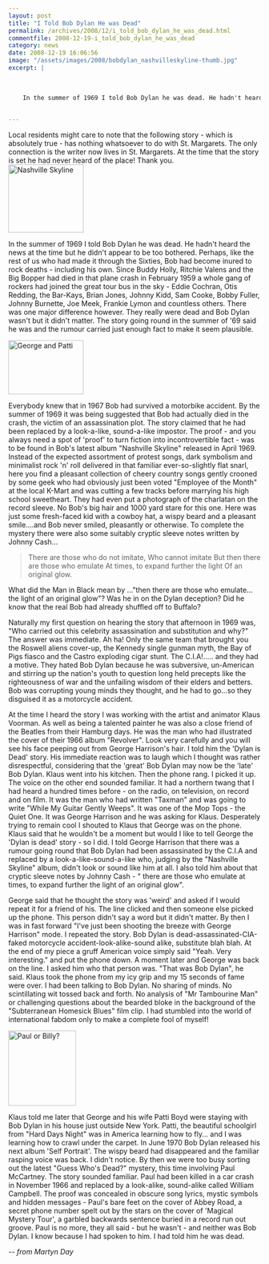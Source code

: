 ```yaml
---
layout: post
title: "I Told Bob Dylan He was Dead"
permalink: /archives/2008/12/i_told_bob_dylan_he_was_dead.html
commentfile: 2008-12-19-i_told_bob_dylan_he_was_dead
category: news
date: 2008-12-19 16:06:56
image: "/assets/images/2008/bobdylan_nashvilleskyline-thumb.jpg"
excerpt: |
    
    
    
    In the summer of 1969 I told Bob Dylan he was dead. He hadn't heard the news at the time but he didn't appear to be too bothered. Perhaps, like the rest of us who had made it through the Sixties, Bob had become inured to rock deaths - including his own. Since Buddy Holly, Ritchie Valens and the Big Bopper had died in that plane crash in February 1959 a whole gang of rockers had joined the great tour bus in the sky - Eddie Cochran, Otis Redding, the Bar-Kays, Brian Jones, Johnny Kidd, Sam Cooke, Bobby Fuller, Johnny Burnette, Joe Meek, Frankie Lymon and countless others. There was one major difference however. They really were dead and Bob Dylan wasn't but it didn't matter. The story going round in the summer of '69 said he was and the rumour carried just enough fact to make it seem plausible.
    

---
```


<div markdown="1" class="box">
Local residents might care to note that the following story - which is absolutely true - has nothing whatsoever to do with St. Margarets. The only connection is the writer now lives in St. Margarets. At the time that the story is set he had never heard of the place! Thank you.

</div>
<a href="/assets/images/2008/bobdylan_nashvilleskyline.jpg"><img src="/assets/images/2008/bobdylan_nashvilleskyline-thumb.jpg" width="150" height="136" alt="Nashville Skyline" class="photo right" /></a>

In the summer of 1969 I told Bob Dylan he was dead. He hadn't heard the news at the time but he didn't appear to be too bothered. Perhaps, like the rest of us who had made it through the Sixties, Bob had become inured to rock deaths - including his own. Since Buddy Holly, Ritchie Valens and the Big Bopper had died in that plane crash in February 1959 a whole gang of rockers had joined the great tour bus in the sky - Eddie Cochran, Otis Redding, the Bar-Kays, Brian Jones, Johnny Kidd, Sam Cooke, Bobby Fuller, Johnny Burnette, Joe Meek, Frankie Lymon and countless others. There was one major difference however. They really were dead and Bob Dylan wasn't but it didn't matter. The story going round in the summer of '69 said he was and the rumour carried just enough fact to make it seem plausible.

<a href="/assets/images/2008/george_patti.jpg"><img src="/assets/images/2008/george_patti-thumb.jpg" width="150" height="108" alt="George and Patti" class="photo right" /></a>

Everybody knew that in 1967 Bob had survived a motorbike accident. By the summer of 1969 it was being suggested that Bob had actually died in the crash, the victim of an assassination plot. The story claimed that he had been replaced by a look-a-like, sound-a-like impostor. The proof - and you always need a spot of 'proof' to turn fiction into incontrovertible fact - was to be found in Bob's latest album "Nashville Skyline" released in April 1969. Instead of the expected assortment of protest songs, dark symbolism and minimalist rock 'n' roll delivered in that familiar ever-so-slightly flat snarl, here you find a pleasant collection of cheery country songs gently crooned by some geek who had obviously just been voted "Employee of the Month" at the local K-Mart and was cutting a few tracks before marrying his high school sweetheart. They had even put a photograph of the charlatan on the record sleeve. No Bob's big hair and 1000 yard stare for this one. Here was just some fresh-faced kid with a cowboy hat, a wispy beard and a pleasant smile....and Bob never smiled, pleasantly or otherwise. To complete the mystery there were also some suitably cryptic sleeve notes written by Johnny Cash...

> There are those who do not imitate,
>  Who cannot imitate
>  But then there are those who emulate
>  At times, to expand further the light
>  Of an original glow.
> 
 What did the Man in Black mean by ..."then there are those who emulate... the light of an original glow"? Was he in on the Dylan deception? Did he know that the real Bob had already shuffled off to Buffalo?

Naturally my first question on hearing the story that afternoon in 1969 was, "Who carried out this celebrity assassination and substitution and why?" The answer was immediate. Ah ha! Only the same team that brought you the Roswell aliens cover-up, the Kennedy single gunman myth, the Bay of Pigs fiasco and the Castro exploding cigar stunt. The C.I.A!..... and they had a motive. They hated Bob Dylan because he was subversive, un-American and stirring up the nation's youth to question long held precepts like the righteousness of war and the unfailing wisdom of their elders and betters. Bob was corrupting young minds they thought, and he had to go...so they disguised it as a motorcycle accident.

At the time I heard the story I was working with the artist and animator Klaus Voorman. As well as being a talented painter he was also a close friend of the Beatles from their Hamburg days. He was the man who had illustrated the cover of their 1966 album "Revolver". Look very carefully and you will see his face peeping out from George Harrison's hair. I told him the 'Dylan is Dead' story. His immediate reaction was to laugh which I thought was rather disrespectful, considering that the 'great' Bob Dylan may now be the 'late' Bob Dylan. Klaus went into his kitchen. Then the phone rang. I picked it up. The voice on the other end sounded familiar. It had a northern twang that I had heard a hundred times before - on the radio, on television, on record and on film. It was the man who had written "Taxman" and was going to write "While My Guitar Gently Weeps". It was one of the Mop Tops - the Quiet One. It was George Harrison and he was asking for Klaus. Desperately trying to remain cool I shouted to Klaus that George was on the phone. Klaus said that he wouldn't be a moment but would I like to tell George the 'Dylan is dead' story - so I did. I told George Harrison that there was a rumour going round that Bob Dylan had been assassinated by the C.I.A and replaced by a look-a-like-sound-a-like who, judging by the "Nashville Skyline" album, didn't look or sound like him at all. I also told him about that cryptic sleeve notes by Johnny Cash - " there are those who emulate at times, to expand further the light of an original glow".

George said that he thought the story was 'weird' and asked if I would repeat it for a friend of his. The line clicked and then someone else picked up the phone. This person didn't say a word but it didn't matter. By then I was in fast forward "I've just been shooting the breeze with George Harrison" mode. I repeated the story. Bob Dylan is dead-assassinated-CIA-faked motorcycle accident-look-alike-sound alike, substitute blah blah. At the end of my piece a gruff American voice simply said "Yeah. Very interesting." and put the phone down. A moment later and George was back on the line. I asked him who that person was. "That was Bob Dylan", he said. Klaus took the phone from my icy grip and my 15 seconds of fame were over. I had been talking to Bob Dylan. No sharing of minds. No scintillating wit tossed back and forth. No analysis of "Mr Tambourine Man" or challenging questions about the bearded bloke in the background of the "Subterranean Homesick Blues" film clip. I had stumbled into the world of international fabdom only to make a complete fool of myself!

<a href="/assets/images/2008/PaulorBilly.jpg"><img src="/assets/images/2008/PaulorBilly-thumb.jpg" width="135" height="150" alt="Paul or Billy?" class="photo right" /></a>

Klaus told me later that George and his wife Patti Boyd were staying with Bob Dylan in his house just outside New York. Patti, the beautiful schoolgirl from "Hard Days Night" was in America learning how to fly... and I was learning how to crawl under the carpet. In June 1970 Bob Dylan released his next album 'Self Portrait'. The wispy beard had disappeared and the familiar rasping voice was back. I didn't notice. By then we were too busy sorting out the latest "Guess Who's Dead?" mystery, this time involving Paul McCartney. The story sounded familiar. Paul had been killed in a car crash in November 1966 and replaced by a look-alike, sound-alike called William Campbell. The proof was concealed in obscure song lyrics, mystic symbols and hidden messages - Paul's bare feet on the cover of Abbey Road, a secret phone number spelt out by the stars on the cover of 'Magical Mystery Tour', a garbled backwards sentence buried in a record run out groove. Paul is no more, they all said - but he wasn't - and neither was Bob Dylan. I know because I had spoken to him. I had told him he was dead.

<cite>-- from Martyn Day</cite>
